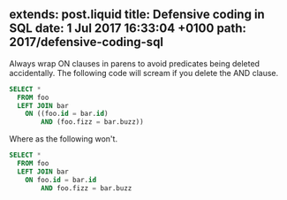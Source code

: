 extends: post.liquid
title: Defensive coding in SQL
date: 1 Jul 2017 16:33:04 +0100
path: 2017/defensive-coding-sql
---
Always wrap ON clauses in parens to avoid predicates being deleted
accidentally. The following code will scream if you delete the AND clause.

```sql
SELECT *
  FROM foo
  LEFT JOIN bar
    ON ((foo.id = bar.id)
        AND (foo.fizz = bar.buzz))
```

Where as the following won't.

```sql
SELECT *
  FROM foo
  LEFT JOIN bar
    ON foo.id = bar.id
        AND foo.fizz = bar.buzz
```